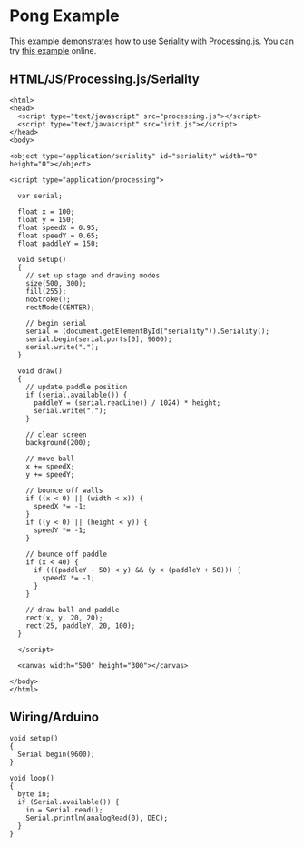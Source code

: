 # Pong Example #

This example demonstrates how to use Seriality with [Processing.js](http://processingjs.org/). You can try [this example](http://zambetti.com/projects/seriality/examples/pong.html) online.

## HTML/JS/Processing.js/Seriality ##

```
<html>
<head>
  <script type="text/javascript" src="processing.js"></script>
  <script type="text/javascript" src="init.js"></script>
</head>
<body>

<object type="application/seriality" id="seriality" width="0" height="0"></object>

<script type="application/processing">

  var serial;
  
  float x = 100;
  float y = 150;
  float speedX = 0.95;
  float speedY = 0.65;
  float paddleY = 150;

  void setup()
  {
    // set up stage and drawing modes
    size(500, 300);
    fill(255);
    noStroke();
    rectMode(CENTER);

    // begin serial
    serial = (document.getElementById("seriality")).Seriality();
    serial.begin(serial.ports[0], 9600);
    serial.write(".");
  }
  
  void draw()
  {
    // update paddle position
    if (serial.available()) {
      paddleY = (serial.readLine() / 1024) * height;
      serial.write(".");
    }

    // clear screen
    background(200);

    // move ball
    x += speedX;
    y += speedY;

    // bounce off walls
    if ((x < 0) || (width < x)) {
      speedX *= -1;
    }
    if ((y < 0) || (height < y)) {
      speedY *= -1;
    }

    // bounce off paddle
    if (x < 40) {
      if (((paddleY - 50) < y) && (y < (paddleY + 50))) {
        speedX *= -1;
      }
    }

    // draw ball and paddle
    rect(x, y, 20, 20);
    rect(25, paddleY, 20, 100);
  }

  </script>

  <canvas width="500" height="300"></canvas>

</body>
</html>
```

## Wiring/Arduino ##

```
void setup()
{
  Serial.begin(9600);
}

void loop()
{
  byte in;
  if (Serial.available()) {
    in = Serial.read();
    Serial.println(analogRead(0), DEC);
  }
}
```